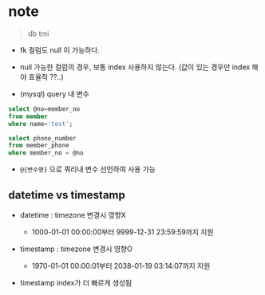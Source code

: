 # note

> db tmi

- fk 컬럼도 null 이 가능하다.
- null 가능한 컬럼의 경우, 보통 index 사용하지 않는다. (값이 있는 경우만 index 해야 효율적 ??..)

- (mysql) query 내 변수

```sql
select @no=member_no
from member
where name='test';

select phone_number
from member_phone
where member_no = @no
```

- `@{변수명}` 으로 쿼리내 변수 선언하여 사용 가능

## datetime vs timestamp

- datetime : timezone 변경시 영향X
  - 1000-01-01 00:00:00부터 9999-12-31 23:59:59까지 지원

- timestamp : timezone 변경시 영향O
  - 1970-01-01 00:00:01부터 2038-01-19 03:14:07까지 지원

- timestamp index가 더 빠르게 생성됨

